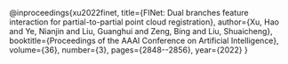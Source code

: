 @inproceedings{xu2022finet,
  title={FINet: Dual branches feature interaction for partial-to-partial point cloud registration},
  author={Xu, Hao and Ye, Nianjin and Liu, Guanghui and Zeng, Bing and Liu, Shuaicheng},
  booktitle={Proceedings of the AAAI Conference on Artificial Intelligence},
  volume={36},
  number={3},
  pages={2848--2856},
  year={2022}
}
